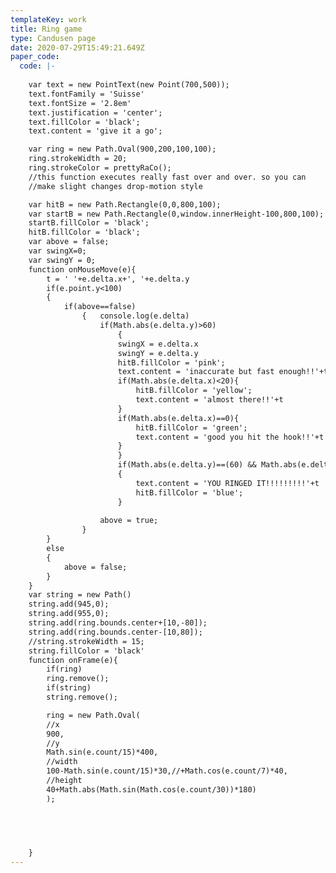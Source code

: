 ```yaml
---
templateKey: work
title: Ring game
type: Candusen page
date: 2020-07-29T15:49:21.649Z
paper_code:
  code: |-
    
    var text = new PointText(new Point(700,500));
    text.fontFamily = 'Suisse'
    text.fontSize = '2.8em'
    text.justification = 'center';
    text.fillColor = 'black';
    text.content = 'give it a go';

    var ring = new Path.Oval(900,200,100,100);
    ring.strokeWidth = 20;
    ring.strokeColor = prettyRaCo();
    //this function executes really fast over and over. so you can
    //make slight changes drop-motion style 

    var hitB = new Path.Rectangle(0,0,800,100);
    var startB = new Path.Rectangle(0,window.innerHeight-100,800,100);
    startB.fillColor = 'black';
    hitB.fillColor = 'black';
    var above = false;
    var swingX=0;
    var swingY = 0;
    function onMouseMove(e){
    	t = ' '+e.delta.x+', '+e.delta.y
    	if(e.point.y<100)
    	{
    		if(above==false)
    			{	console.log(e.delta)
    				if(Math.abs(e.delta.y)>60)
    					{
    					swingX = e.delta.x
    					swingY = e.delta.y
    					hitB.fillColor = 'pink';
    					text.content = 'inaccurate but fast enough!!'+t
    					if(Math.abs(e.delta.x)<20){
    						hitB.fillColor = 'yellow';	
    						text.content = 'almost there!!'+t
    					}
    					if(Math.abs(e.delta.x)==0){
    					    hitB.fillColor = 'green';						
    						text.content = 'good you hit the hook!!'+t
    					}	
    					}
    					if(Math.abs(e.delta.y)==(60) && Math.abs(e.delta.x)==0)
    					{
    						text.content = 'YOU RINGED IT!!!!!!!!!'+t
    						hitB.fillColor = 'blue';
    					}			
    						
    				above = true;
    			}
    	}
    	else
    	{
    		above = false;
    	}
    }
    var string = new Path()
    string.add(945,0);
    string.add(955,0);
    string.add(ring.bounds.center+[10,-80]);
    string.add(ring.bounds.center-[10,80]);
    //string.strokeWidth = 15;
    string.fillColor = 'black'
    function onFrame(e){
    	if(ring)
    	ring.remove();
    	if(string)
    	string.remove();

    	ring = new Path.Oval(
    	//x
    	900,
    	//y
    	Math.sin(e.count/15)*400,
    	//width
    	100-Math.sin(e.count/15)*30,//+Math.cos(e.count/7)*40,
    	//height
    	40+Math.abs(Math.sin(Math.cos(e.count/30))*180)
    	);

    	


    	
    }
---
```

